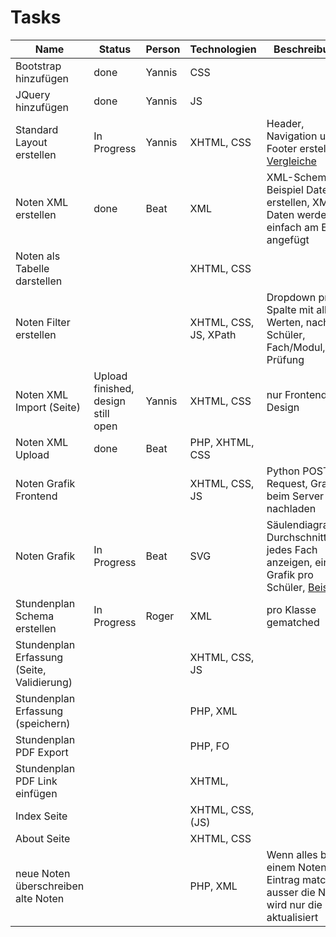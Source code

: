 # Tasks

| Name | Status | Person | Technologien | Beschreibung |
| ---- | ------ | ------ | ------------ | ------------ |
| Bootstrap hinzufügen| done | Yannis | CSS | |
| JQuery hinzufügen | done | Yannis | JS | |
| Standard Layout erstellen | In Progress | Yannis | XHTML, CSS | Header, Navigation und Footer erstellen, [Vergleiche](http://mmt.ximit.ch/sushi/index.XHTML) |
| Noten XML erstellen | done | Beat | XML | XML-Schema, 2 Beispiel Datenset erstellen, XML-Daten werden einfach am Ende angefügt |
| Noten als Tabelle darstellen | |  | XHTML, CSS | |
| Noten Filter erstellen | |  | XHTML, CSS, JS, XPath | Dropdown pro Spalte mit allen Werten, nach Schüler, Fach/Modul, Prüfung |
| Noten XML Import (Seite) | Upload finished, design still open | Yannis | XHTML, CSS | nur Frontend + Design|
| Noten XML Upload | done | Beat | PHP, XHTML, CSS | | Backend mit Validation, bei Fehlschlag zurück zur XHTML-Seite |
| Noten Grafik Frontend | |  | XHTML, CSS, JS | Python POST-Request, Grafik beim Server nachladen |
| Noten Grafik | In Progress | Beat | SVG | Säulendiagramm, Durchschnitt für jedes Fach anzeigen, eine Grafik pro Schüler, [Beispiel](https://duckduckgo.com/?q=s%C3%A4ulendiagramm&t=vivaldi&iar=images&iax=images&ia=images&iai=http%3A%2F%2Ftexwelt.de%2Fwissen%2Fupfiles%2Ftest_268.png) |
| Stundenplan Schema erstellen | In Progress | Roger | XML | pro Klasse gematched |
| Stundenplan Erfassung (Seite, Validierung) | | | XHTML, CSS, JS |  |
| Stundenplan Erfassung (speichern) | | | PHP, XML |  |
| Stundenplan PDF Export | | | PHP, FO | |
| Stundenplan PDF Link einfügen | | | XHTML, | |
| Index Seite | |  | XHTML, CSS, (JS) | |
| About Seite | | | XHTML, CSS | |
| neue Noten überschreiben alte Noten | | | PHP, XML | Wenn alles bei einem Noten-Eintrag matched ausser die Note, wird nur die Note aktualisiert |
